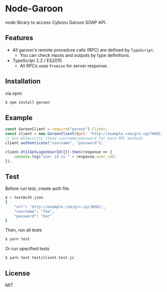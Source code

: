 Node-Garoon
====

node library to access Cybozu Garoon SOAP API.

## Features

- All garoon's remote procedure calls (RPC) are defined by `TypeScript`.
    - You can check inputs and outputs by type definitions.
- TypeScript 2.2 / ES2015
    - All RPCs uses `Promise` for server response.

## Installation

via npm:

```sh
$ npm install garoon
```

## Example

```javascript
const GaroonClient = require("garoon").Client;
const client = new GaroonClient({url: "http://example.com/grn.cgi?WSDL"});
// Use WSSecurity (Send username/password for each RPC method)
client.authenticate("username", "password");

client.UtilGetLoginUserId({}).then(response => {
    console.log("user id is " + response.user_id);
});
```

## Test
Before run test, create auth file.

```sh
$ > testAuth.json
{
    "url": "http://example.com/grn.cgi?WSDL",
    "username": "foo",
    "password": "bar"
}
```

Then, run all tests

```sh
$ yarn test
```

Or run specified tests

```sh
$ yarn test test/client.test.js
```

## License
MIT
